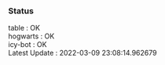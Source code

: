 ### Status


table : OK  
hogwarts : OK  
icy-bot : OK  
Latest Update : 2022-03-09 23:08:14.962679
